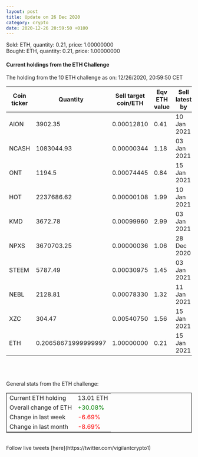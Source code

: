 ```yaml
---
layout: post
title: Update on 26 Dec 2020
category: crypto
date: 2020-12-26 20:59:50 +0100
---
```

<!-- Global site tag (gtag.js) - Google Analytics -->
<script async src="https://www.googletagmanager.com/gtag/js?id=UA-103831149-5"></script>
<script>
  window.dataLayer = window.dataLayer || [];
  function gtag(){dataLayer.push(arguments);}
  gtag('js', new Date());

  gtag('config', 'UA-103831149-5');
</script>
Sold: ETH, quantity:         0.21, price:   1.00000000<br>Bought: ETH, quantity:         0.21, price:   1.00000000<br>

#### Current holdings from the ETH Challenge

The holding from the 10 ETH challenge as on: 12/26/2020, 20:59:50 CET

|Coin ticker|Quantity|Sell target<br>coin/ETH|Eqv ETH<br>value|Sell latest by|
|-----------|--------|-----------|-----------|--------------|
AION|3902.35|  0.00012810|0.41|10 Jan 2021|
NCASH|1083044.93|  0.00000344|1.18|03 Jan 2021|
ONT|1194.5|  0.00074445|0.84|15 Jan 2021|
HOT|2237686.62|  0.00000108|1.99|10 Jan 2021|
KMD|3672.78|  0.00099960|2.99|03 Jan 2021|
NPXS|3670703.25|  0.00000036|1.06|28 Dec 2020|
STEEM|5787.49|  0.00030975|1.45|03 Jan 2021|
NEBL|2128.81|  0.00078330|1.32|11 Jan 2021|
XZC|304.47|  0.00540750|1.56|15 Jan 2021|
ETH|0.20658671999999997|  1.00000000|0.21|15 Jan 2021|

<br>
<br>
<br>
General stats from the ETH challenge:

<table style="border:1px solid black;margin-left:auto;margin-right:auto;">
	<tbody>
	<tr>
		<td>Current ETH holding</td>
		<td>     13.01 ETH</td>
	</tr>
	<tr>
		<td>Overall change of ETH</td>
		<td><font color="green">+30.08%</font></td>
	</tr>
	<tr>
		<td>Change in last week</td>
		<td><font color="red">-6.69%</font></td>
	</tr>
	<tr>
		<td>Change in last month</td>
		<td><font color="red">-8.69%</font></td>
	</tr>
	</tbody>
</table>

<br>
Follow live tweets [here](https://twitter.com/vigilantcrypto1)
<br>
<br>
